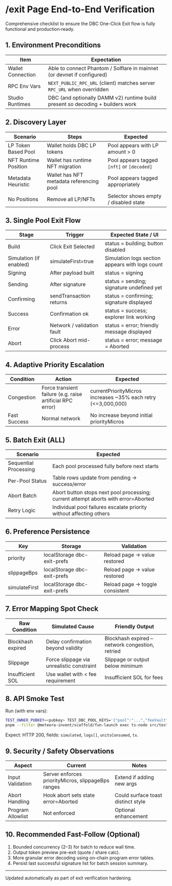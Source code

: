 # /exit Page End-to-End Verification

Comprehensive checklist to ensure the DBC One-Click Exit flow is fully functional and production‑ready.

## 1. Environment Preconditions
| Item | Expectation |
|------|-------------|
| Wallet Connection | Able to connect Phantom / Solflare in mainnet (or devnet if configured) |
| RPC Env Vars | `NEXT_PUBLIC_RPC_URL` (client) matches server `RPC_URL` when overridden |
| Studio Runtimes | DBC (and optionally DAMM v2) runtime build present so decoding + builders work |

## 2. Discovery Layer
| Scenario | Steps | Expected |
|----------|-------|----------|
| LP Token Based Pool | Wallet holds DBC LP tokens | Pool appears with LP amount > 0 |
| NFT Runtime Position | Wallet has runtime NFT migration | Pool appears tagged `[nft]` or `[decoded]` |
| Metadata Heuristic | Wallet has NFT metadata referencing pool | Pool appears tagged appropriately |
| No Positions | Remove all LP/NFTs | Selector shows empty / disabled state |

## 3. Single Pool Exit Flow
| Stage | Trigger | Expected State / UI |
|-------|---------|---------------------|
| Build | Click Exit Selected | status = building; button disabled |
| Simulation (if enabled) | simulateFirst=true | Simulation logs section appears with logs count |
| Signing | After payload built | status = signing |
| Sending | After signature | status = sending; signature undefined yet |
| Confirming | sendTransaction returns | status = confirming; signature displayed |
| Success | Confirmation ok | status = success; explorer link working |
| Error | Network / validation fault | status = error; friendly message displayed |
| Abort | Click Abort mid-process | status = error; message = Aborted |

## 4. Adaptive Priority Escalation
| Condition | Action | Expected |
|-----------|--------|----------|
| Congestion | Force transient failure (e.g. raise artificial RPC error) | currentPriorityMicros increases ~35% each retry (<=3,000,000) |
| Fast Success | Normal network | No increase beyond initial priorityMicros |

## 5. Batch Exit (ALL)
| Scenario | Expected |
|----------|----------|
| Sequential Processing | Each pool processed fully before next starts |
| Per-Pool Status | Table rows update from pending → success/error |
| Abort Batch | Abort button stops next pool processing; current attempt aborts with error=Aborted |
| Retry Logic | Individual pool failures escalate priority without affecting others |

## 6. Preference Persistence
| Key | Storage | Validation |
|-----|---------|------------|
| priority | localStorage dbc-exit-prefs | Reload page → value restored |
| slippageBps | localStorage dbc-exit-prefs | Reload page → value restored |
| simulateFirst | localStorage dbc-exit-prefs | Reload page → toggle consistent |

## 7. Error Mapping Spot Check
| Raw Condition | Simulated Cause | Friendly Output |
|---------------|-----------------|----------------|
| Blockhash expired | Delay confirmation beyond validity | Blockhash expired – network congestion, retried |
| Slippage | Force slippage via unrealistic constraint | Slippage or output below minimum |
| Insufficient SOL | Use wallet with < fee requirement | Insufficient SOL for fees |

## 8. API Smoke Test
Run (with env vars):
```bash
TEST_OWNER_PUBKEY=<pubkey> TEST_DBC_POOL_KEYS='{"pool":"...","feeVault":"..."}' \
pnpm --filter @meteora-invent/scaffold/fun-launch exec ts-node src/tests/dbcExitSmoke.ts
```
Expect: HTTP 200, fields: `simulated`, `logs[]`, `unitsConsumed`, `tx`.

## 9. Security / Safety Observations
| Aspect | Current | Notes |
|--------|---------|-------|
| Input Validation | Server enforces priorityMicros, slippageBps ranges | Extend if adding new args |
| Abort Handling | Hook abort sets state error=Aborted | Could surface toast distinct style |
| Program Allowlist | Not enforced | Optional enhancement |

## 10. Recommended Fast-Follow (Optional)
1. Bounded concurrency (2–3) for batch to reduce wall time.
2. Output token preview pre-exit (quote / share calc).
3. More granular error decoding using on-chain program error tables.
4. Persist last successful signature list for batch session summary.

---
Updated automatically as part of exit verification hardening.